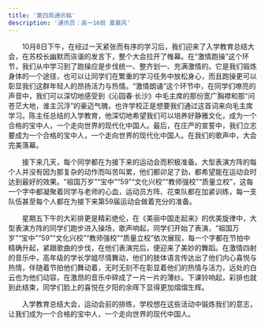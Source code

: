 ```yaml
---
title: '第四周通讯稿'
description: '通讯员：高一16班 夏晨风'
---
```


　　10月8日下午，在经过一天紧张而有序的学习后，我们迎来了入学教育总结大会，在苏校长幽默而诙谐的发言下，整个大会拉开了帷幕。在“激情跑操”这个环节，我们从中学习到了跑操应是步伐统一、整齐划一、充满激情的。它是我们锻炼身体的一个途径，也可以让同学们在繁重的学习任务中放松身心，而且跑操更可以彰显我们这群年轻人的昂扬活力与热情。“激情朗诵”这个环节中，在同学们嘹亮的声音中，我们可以深切地感受到《沁园春·长沙》中毛主席的那份宽广胸襟和那“问苍茫大地，谁主沉浮”的豪迈气魄，也许学校正是想要我们通过这首词来向毛主席学习。陈主任总结的入学教育，他深切地希望我们可以培养好静雅文化，成为一个合格的宝中人，一个走向世界的现代化中国人。最后，在庄严的宣誓中，我们立志要成为一个合格的宝中人，一个走向世界的现代化中国人。在我们的歌声中，大会完美落幕。

　　接下来几天，每个同学都在为接下来的运动会而积极准备。大型表演方阵的每个人并没有因为那复杂的动作而叫苦叫累，他们都卯足了劲，都希望能在运动会时达到最好的效果。“祖国万岁”“宝中”“59”“文化兴校”“教师强校”“质量立校”，这每一个字中都凝聚着同学与老师的心血，运动员方阵、花束队都在加紧训练，每一支队伍甚至每个人都在为接下来第59届运动会做着充分的准备。

　　星期五下午的大彩排更是精彩绝伦，在《美丽中国走起来》的优美旋律中，大型表演方阵的同学们跑步进入操场，歌声响起，同学们开始了表演，“祖国万岁”“宝中”“59”“文化兴校”“教师强校”“质量立校”依次展现，每一个字都在节拍中精确升起，紧跟歌曲的步伐，在他们表演完后，便迎来了美妙的舞蹈。在激情四射的音乐中，高年级的学长学姐尽情舞动，他们的肢体语言传达出了他们内心喜悦与热情，伴随着节拍他们舞动着，无时无刻不在彰显着他们的热情与活力，远处的白云也为他们动容，在激昂的音乐中碎成了一片一片的薄纱。下课铃响起，彩排也就到此结束，同学们脸上的喜悦在夕阳的余晖下显得更加熠熠生辉。

　　入学教育总结大会，运动会前的排练，学校想在这些活动中锻炼我们的意志，让我们成为一个合格的宝中人，一个走向世界的现代中国人。
